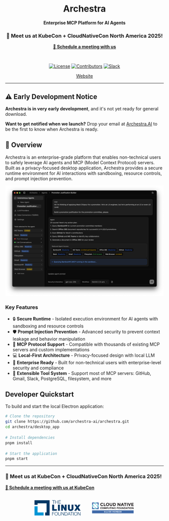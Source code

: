 <div align="center">  
  
  # Archestra
  
  **Enterprise MCP Platform for AI Agents**
  
  ### 🎯 Meet us at KubeCon + CloudNativeCon North America 2025!
  **[📅 Schedule a meeting with us](https://calendly.com/archestra/kubecon)**
  
  <br />
  
  [![License](https://img.shields.io/github/license/archestra-ai/archestra)](LICENSE)
  [![Contributors](https://img.shields.io/github/contributors/archestra-ai/archestra)](https://github.com/archestra-ai/archestra/graphs/contributors)
  [![Slack](https://img.shields.io/badge/Slack-Join%20Community-4A154B?logo=slack)](https://join.slack.com/t/archestracommunity/shared_invite/zt-39yk4skox-zBF1NoJ9u4t59OU8XxQChg)
  
  [Website](https://archestra.ai)
</div>

---

## ⚠️ Early Development Notice

**Archestra is in very early development**, and it's not yet ready for general download.

**Want to get notified when we launch?** Drop your email at [Archestra.AI](https://www.archestra.ai/) to be the first to know when Archestra is ready.

## 🚀 Overview

Archestra is an enterprise-grade platform that enables non-technical users to safely leverage AI agents and MCP (Model Context Protocol) servers. Built as a privacy-focused desktop application, Archestra provides a secure runtime environment for AI interactions with sandboxing, resource controls, and prompt injection prevention.

![Archestra Screenshot](desktop_app/public/images/screenshot.png)

### Key Features

- 🔒 **Secure Runtime** - Isolated execution environment for AI agents with sandboxing and resource controls
- 🛡️ **Prompt Injection Prevention** - Advanced security to prevent context leakage and behavior manipulation
- 🔌 **MCP Protocol Support** - Compatible with thousands of existing MCP servers and custom implementations
- 💻 **Local-First Architecture** - Privacy-focused design with local LLM
- 🎯 **Enterprise Ready** - Built for non-technical users with enterprise-level security and compliance
- 🔧 **Extensible Tool System** - Support most of MCP servers: GitHub, Gmail, Slack, PostgreSQL, filesystem, and more

## Developer Quickstart

To build and start the local Electron application:

```bash
# Clone the repository
git clone https://github.com/archestra-ai/archestra.git
cd archestra/desktop_app

# Install dependencies
pnpm install

# Start the application
pnpm start
```

---

### 🎯 Meet us at KubeCon + CloudNativeCon North America 2025!

**[📅 Schedule a meeting with us at KubeCon](https://calendly.com/archestra/kubecon)**

<div align="center">
  <br />
  <a href="https://www.linuxfoundation.org/"><img src="desktop_app/public/images/linux-foundation-logo.png" height="50" alt="Linux Foundation" /></a>
  &nbsp;&nbsp;&nbsp;&nbsp;&nbsp;&nbsp;
  <a href="https://www.cncf.io/"><img src="desktop_app/public/images/cncf-logo.png" height="50" alt="CNCF" /></a>
</div>
